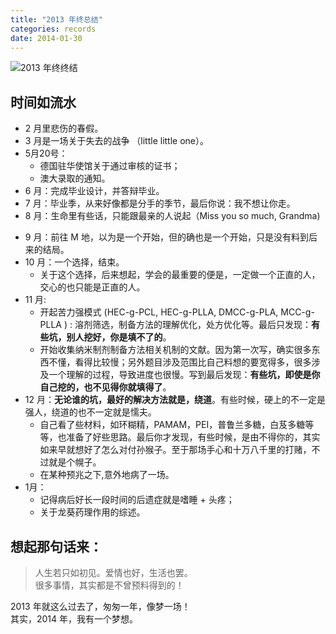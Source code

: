 ```yaml
---
title: "2013 年终总结"
categories: records
date: 2014-01-30
---
```


![2013 年终终结](https://o654lj7pu.qnssl.com/20140130.jpg)

## 时间如流⽔
* 2 月里悲伤的春假。
* 3 月是一场关于失去的战争 （little little one）。
* 5月20号：
	* 德国驻华使馆关于通过审核的证书；
	* 澳⼤录取的通知。
* 6 月：完成毕业设计，并答辩毕业。
* 7 月：毕业季，从来好像都是分手的季节，最后你说：我不想让你走。
* 8 月：生命里有些话，只能跟最亲的人说起（Miss you so much, Grandma)

<!---more--->
* 9 月：前往 M 地，以为是一个开始，但的确也是一个开始，只是没有料到后来的结局。
* 10 月：一个选择，结束。
	* 关于这个选择，后来想起，学会的最重要的便是，一定做一个正直的人，交心的也只能是正直的人。
* 11 月:  
	* 开起苦力强模式 (HEC-g-PCL, HEC-g-PLLA, DMCC-g-PLA, MCC-g-PLLA ) : 溶剂筛选，制备方法的理解优化，处⽅优化等。最后只发现：**有些坑，别人挖好，你是填不了的**。
	* 开始收集纳米制剂制备方法相关机制的文献。因为第一次写，确实很多东西不懂，看得比较慢；另外题目涉及范围比自己料想的要宽得多，很多涉及⼀个理解的过程，导致进度也很慢。写到最后发现：**有些坑，即使是你自己挖的，也不见得你就填得了**。
* 12 月：**无论谁的坑，最好的解决方法就是，绕道**。有些时候，硬上的不一定是强人，绕道的也不一定就是懦夫。
	* 自⼰看了些材料，如环糊精，PAMAM，PEI，普鲁兰多糖，白芨多糖等等，也准备了好些思路。最后你才发现，有些时候，是由不得你的，其实如来早就想好了怎么对付孙猴子。至于那场手心和十万八千里的打赌，不过就是个幌子。
	* 在某种预兆之下,意外地病了⼀场。
* 1月：
	* 记得病后好长一段时间的后遗症就是嗜睡 + 头疼；
	* 关于龙葵药理作用的综述。
	
## 想起那句话来：

> 人生若只如初见。爱情也好，生活也罢。    
> 很多事情，其实都是不曾预料得到的！
	
2013 年就这么过去了，匆匆一年，像梦⼀场！  
其实，2014 年，我有⼀个梦想。
	